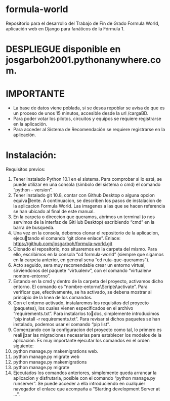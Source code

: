 # formula-world
Repositorio para el desarrollo del Trabajo de Fin de Grado Formula World, aplicación web en Django para fanáticos de la Fórmula 1.

# DESPLIEGUE disponible en josgarboh2001.pythonanywhere.com.
# IMPORTANTE

- La base de datos viene poblada, si se desea repoblar se avisa de que es un proceso de unos 15 minutos, accesible desde la url /cargaBD.
- Para poder votar los pilotos, circuitos y equipos se requiere registrarse en la aplicación.
- Para acceder al Sistema de Recomendación se requiere registrarse en la aplicación.

# Instalación:
Requisitos previos:
1. Tener instalado Python 10.1 en el sistema. Para comprobar si lo está, se puede
utilizar en una consola (símbolo del sistema o cmd) el comando “python –
version”.
2. Tener instalado git 10.8, contar con Github Desktop o alguna opcion equivalente.
A continuacion, se describen los pasos de instalacion de la aplicacion Formula
World. Las imagenes a las que se hacen referencia se han ubicado al final de este
manual.
1. En la carpeta o direccion que queramos, abrimos un terminal (o nos servimos
de la interfaz de GitHub Desktop) escribiendo “cmd” en la barra de busqueda.
2. Una vez en la consola, debemos clonar el repositorio de la aplicacion, ejecutando el comando “git clone enlace”. Enlace:
https://github.com/josgarboh/formula-world.git
3. Clonado el repositorio, nos situaremos en la carpeta del mismo. Para ello,
escribimos en la consola “cd formula-world” (siempre que sigamos en la carpeta
anterior, en general serıa “cd ruta-que-queramos”).
4. Acto seguido, sera muy recomendable crear un entorno virtual, sirviendonos
del paquete “virtualenv”, con el comando “virtualenv nombre-entorno”.
5. Estando en la cmd y dentro de la carpeta del proyecto, activamos dicho entorno.
El comando es “nombre-entorno\Scripts\activate”. Para verificar que, efectivamente, se ha activado, se deberıa mostrar al principio
de la lınea de los comandos.
6. Con el entorno activado, instalaremos los requisitos del proyecto (paquetes),
los cuales vienen especificados en el archivo “requirements.txt”. Para instalarlos todos, simplemente introducimos “pip install -r requirements.txt”.
Para revisar si dichos paquetes se han instalado, podemos usar el comando “pip
list”.
7. Comenzando con la configuracion del proyecto como tal, lo primero es realizar las migraciones necesarias para establecer los modelos de la aplicacion. Es muy
importante ejecutar los comandos en el orden siguiente:
1. python manage.py makemigrations web.
2. python manage.py migrate web
3. python manage.py makemigrations
4. python manage.py migrate
8. Ejecutados los comandos anteriores, simplemente queda arrancar la aplicacion
y disfrutarla, posible con el comando “python manage.py runserver”.
Se puede acceder a ella introduciendo en cualquier navegador el enlace que acompaña
a “Starting development Server at ...”.



